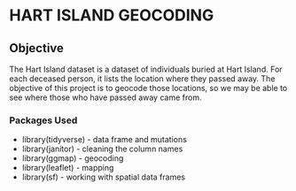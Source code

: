 # HART ISLAND GEOCODING

## Objective

The Hart Island dataset is a dataset of individuals buried at Hart Island. For each deceased person, it lists the location where they passed away. The objective of this project is to geocode those locations, so we may be able to see where those who have passed away came from.

### Packages Used

* library(tidyverse) - data frame and mutations
* library(janitor) - cleaning the column names
* library(ggmap) - geocoding
* library(leaflet) - mapping
* library(sf) - working with spatial data frames
